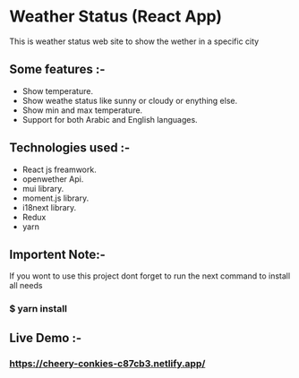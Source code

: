 # Weather Status (React App)
This is weather status web site to show the wether in a specific city


## Some features :- 
- Show temperature.
- Show weathe status like sunny or cloudy or enything else.
- Show min and max temperature.
- Support for both Arabic and English languages. 


## Technologies used :- 
- React js freamwork.
- openwether Api.
- mui library.
- moment.js library.
- i18next library.
- Redux 
- yarn


## Importent Note:- 
If you wont to use this project dont forget to run the next command to install all needs
### $ yarn install


## Live Demo :- 
### https://cheery-conkies-c87cb3.netlify.app/
